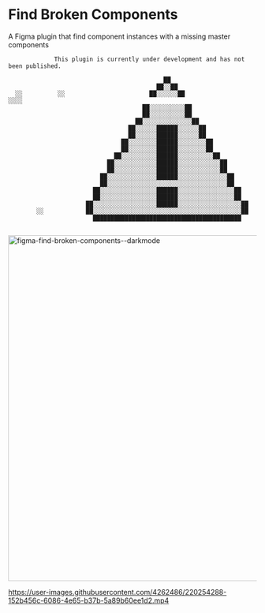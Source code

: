 # Find Broken Components
A Figma plugin that find component instances with a missing master components
```
             This plugin is currently under development and has not been published.
                                                                                        
                                            ██                                          
                                          ██░░██                                        
  ░░          ░░                        ██░░░░░░██                            ░░░░      
                                      ██░░░░░░░░░░██                                    
                                      ██░░░░░░░░░░██                                    
                                    ██░░░░░░░░░░░░░░██                                  
                                  ██░░░░░░██████░░░░░░██                                
                                  ██░░░░░░██████░░░░░░██                                
                                ██░░░░░░░░██████░░░░░░░░██                              
                                ██░░░░░░░░██████░░░░░░░░██                              
                              ██░░░░░░░░░░██████░░░░░░░░░░██                            
                            ██░░░░░░░░░░░░██████░░░░░░░░░░░░██                          
                            ██░░░░░░░░░░░░██████░░░░░░░░░░░░██                          
                          ██░░░░░░░░░░░░░░██████░░░░░░░░░░░░░░██                        
                          ██░░░░░░░░░░░░░░░░░░░░░░░░░░░░░░░░░░██                        
                        ██░░░░░░░░░░░░░░░░██████░░░░░░░░░░░░░░░░██                      
                        ██░░░░░░░░░░░░░░░░██████░░░░░░░░░░░░░░░░██                      
                      ██░░░░░░░░░░░░░░░░░░██████░░░░░░░░░░░░░░░░░░██                    
        ░░            ██░░░░░░░░░░░░░░░░░░░░░░░░░░░░░░░░░░░░░░░░░░██                    
                        ██████████████████████████████████████████                      
                                                                                        

```

<img width="701" alt="figma-find-broken-components--darkmode" src="https://user-images.githubusercontent.com/4262486/220255190-08069a7b-3537-48bf-b570-47a913b5d272.png">


https://user-images.githubusercontent.com/4262486/220254288-152b456c-6086-4e65-b37b-5a89b60ee1d2.mp4
